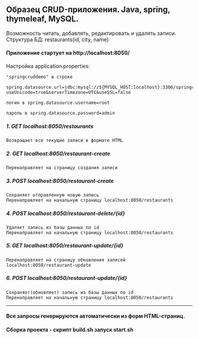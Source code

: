 ## Образец CRUD-приложения. Java, spring, thymeleaf, MySQL.
Возможность читать, добавлять, редактировать и удалять записи. 
Структура БД: restaurants(id, city, name)

#### Приложение стартует на http://localhost:8050/

Настройка application.properties:

    "springcruddemo" в строке 
        spring.datasource.url=jdbc:mysql://${MYSQL_HOST:localhost}:3306/springcruddemo?useUnicode=true&serverTimezone=UTC&useSSL=false
		
	логин в spring.datasource.username=root
	
	пароль в spring.datasource.password=admin
	
##### 1. GET localhost:8050/restaurants
    Возвращает все текущие записи в формате HTML

##### 2. GET localhost:8050/restaurant-create
    Перенаправляет на страницу создания записи
    
##### 3. POST localhost:8050/restaurant-create
    Сохраняет отправленную новую запись
    Перенаправляет на начальную страницу localhost:8050/restaurants
    
##### 4. POST localhost:8050/restaurant-delete/{id}
    Удаляет запись из базы данных по id
    Перенаправляет на начальную страницу localhost:8050/restaurants
    
##### 5. GET localhost:8050/restaurant-update/{id}
    Перенаправляет на страницу обновления записей localhost:8050/restaurant-update
    
##### 6. POST localhost:8050/restaurant-update/{id}
    Сохраняет(обновляет) запись из базы данных по id
    Перенаправляет на начальную страницу localhost:8050/restaurants
---

#### Все запросы генерируются автоматически из форм HTML-страниц.


#### Сборка проекта - скрипт build.sh  запуск  start.sh


